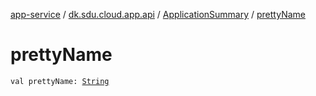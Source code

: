 [app-service](../../index.md) / [dk.sdu.cloud.app.api](../index.md) / [ApplicationSummary](index.md) / [prettyName](./pretty-name.md)

# prettyName

`val prettyName: `[`String`](https://kotlinlang.org/api/latest/jvm/stdlib/kotlin/-string/index.html)